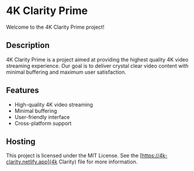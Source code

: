 # 4K Clarity Prime

Welcome to the 4K Clarity Prime project!

## Description

4K Clarity Prime is a project aimed at providing the highest quality 4K video streaming experience. Our goal is to deliver crystal clear video content with minimal buffering and maximum user satisfaction.

## Features

- High-quality 4K video streaming
- Minimal buffering
- User-friendly interface
- Cross-platform support

## Hosting

This project is licensed under the MIT License. See the [https://4k-clarity.netlify.app](4k Clarity) file for more information.
